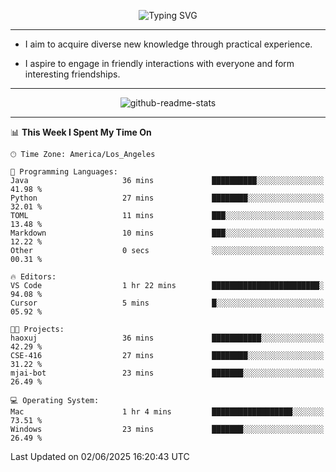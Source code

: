 <p align="center">
  <img src="https://readme-typing-svg.demolab.com?font=Fira+Code&weight=500&size=32&duration=2500&pause=1600&center=true&vCenter=true&random=false&width=1024&height=64&lines=Hi+there+%F0%9F%91%8B;I'm+delighted+you+could+make+it+here+%F0%9F%8E%89;I'm+Harry%2C+a+college+student+still+finding+my+way" alt="Typing SVG" />
</p>


---


- I aim to acquire diverse new knowledge through practical experience.

- I aspire to engage in friendly interactions with everyone and form interesting friendships.


---


<p align="center">
  <img src="https://github-readme-stats.vercel.app/api?username=Harry-Jing&show_icons=true" alt="github-readme-stats"/>
</p>


---

<!--START_SECTION:waka-->
📊 **This Week I Spent My Time On** 

```text
🕑︎ Time Zone: America/Los_Angeles

💬 Programming Languages: 
Java                     36 mins             ██████████░░░░░░░░░░░░░░░   41.98 % 
Python                   27 mins             ████████░░░░░░░░░░░░░░░░░   32.01 % 
TOML                     11 mins             ███░░░░░░░░░░░░░░░░░░░░░░   13.48 % 
Markdown                 10 mins             ███░░░░░░░░░░░░░░░░░░░░░░   12.22 % 
Other                    0 secs              ░░░░░░░░░░░░░░░░░░░░░░░░░   00.31 % 

🔥 Editors: 
VS Code                  1 hr 22 mins        ████████████████████████░   94.08 % 
Cursor                   5 mins              █░░░░░░░░░░░░░░░░░░░░░░░░   05.92 % 

🐱‍💻 Projects: 
haoxuj                   36 mins             ███████████░░░░░░░░░░░░░░   42.29 % 
CSE-416                  27 mins             ████████░░░░░░░░░░░░░░░░░   31.22 % 
mjai-bot                 23 mins             ███████░░░░░░░░░░░░░░░░░░   26.49 % 

💻 Operating System: 
Mac                      1 hr 4 mins         ██████████████████░░░░░░░   73.51 % 
Windows                  23 mins             ███████░░░░░░░░░░░░░░░░░░   26.49 % 
```


 Last Updated on 02/06/2025 16:20:43 UTC
<!--END_SECTION:waka-->
